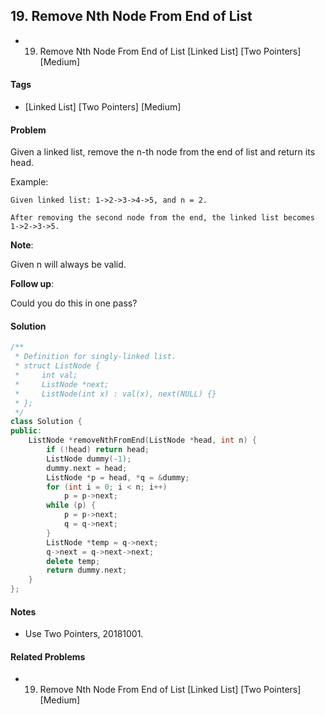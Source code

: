 ## 19. Remove Nth Node From End of List
- 19. Remove Nth Node From End of List [Linked List] [Two Pointers] [Medium]

#### Tags
- [Linked List] [Two Pointers] [Medium]

#### Problem
Given a linked list, remove the n-th node from the end of list and return its head.

Example:

    Given linked list: 1->2->3->4->5, and n = 2.
    
    After removing the second node from the end, the linked list becomes 1->2->3->5.

**Note**:

Given n will always be valid.

**Follow up**:

Could you do this in one pass?

#### Solution
``` C++
/**
 * Definition for singly-linked list.
 * struct ListNode {
 *     int val;
 *     ListNode *next;
 *     ListNode(int x) : val(x), next(NULL) {}
 * };
 */
class Solution {
public:
    ListNode *removeNthFromEnd(ListNode *head, int n) {
        if (!head) return head;
        ListNode dummy(-1);
        dummy.next = head;
        ListNode *p = head, *q = &dummy;
        for (int i = 0; i < n; i++)
            p = p->next;
        while (p) {
            p = p->next;
            q = q->next;
        }
        ListNode *temp = q->next;
        q->next = q->next->next;
        delete temp;
        return dummy.next;
    }
};
```

#### Notes
- Use Two Pointers, 20181001.

#### Related Problems
- 19. Remove Nth Node From End of List [Linked List] [Two Pointers] [Medium]
